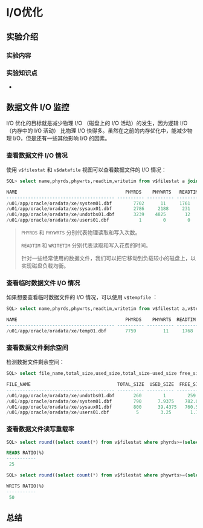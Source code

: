 # I/O优化

## 实验介绍

### 实验内容



### 实验知识点

+ ​




## 数据文件 I/O 监控

I/O 优化的目标就是减少物理 I/O （磁盘上的 I/O 活动）的发生，因为逻辑 I/O（内存中的 I/O 活动） 比物理 I/O 快得多。虽然在之前的内存优化中，能减少物理 I/O，但是还有一些其他影响 I/O  的因素。

### 查看数据文件 I/O 情况

使用 `v$filestat` 和 `v$datafile` 视图可以查看数据文件的 I/O 情况：

```sql
SQL> select name,phyrds,phywrts,readtim,writetim from v$filestat a join v$datafile b using(file#) order by readtim desc;

NAME                                        PHYRDS    PHYWRTS   READTIM    WRITETIM
---------------------------------------- ---------- ---------- ---------- ----------
/u01/app/oracle/oradata/xe/system01.dbf        7702      11     1761          15
/u01/app/oracle/oradata/xe/sysaux01.dbf        2786     2188     231         233
/u01/app/oracle/oradata/xe/undotbs01.dbf       3239    4825       12         189
/u01/app/oracle/oradata/xe/users01.dbf           1        0        0           0
```

> `PHYRDS` 和 `PHYWRTS` 分别代表物理读取和写入次数。
>
> `READTIM` 和 `WRITETIM` 分别代表读取和写入花费的时间。
>
> 针对一些经常使用的数据文件，我们可以把它移动到负载较小的磁盘上，以实现磁盘负载均衡。

### 查看临时数据文件 I/O 情况

如果想要查看临时数据文件的 I/O 情况，可以使用 `v$tempfile` ：

```sql
SQL> select name,phyrds,phywrts,readtim,writetim from v$filestat a,v$tempfile b where a.file#=b.file# order by readtim desc;

NAME                                        PHYRDS    PHYWRTS  READTIM   WRITETIM
---------------------------------------- ---------- ---------- ---------- ----------
/u01/app/oracle/oradata/xe/temp01.dbf       7759          11     1768         15
```

### 查看数据文件剩余空间

检测数据文件剩余空间：

```sql
SQL> select file_name,total_size,used_size,total_size-used_size free_size,round((total_size-used_size)/total_size*100,2) "free ratio(%)" from (select file_id,file_name,bytes/1024/1024 total_size from dba_data_files) t,(select file_id,sum(bytes)/1024/1024 used_size from dba_free_space group by file_id) u where t.file_id=u.file_id order by "free ratio(%)" desc;

FILE_NAME                                TOTAL_SIZE  USED_SIZE  FREE_SIZE free ratio(%)
---------------------------------------- ---------- ---------- ---------- -------------
/u01/app/oracle/oradata/xe/undotbs01.dbf       260        1        259       99.62
/u01/app/oracle/oradata/xe/system01.dbf        790      7.9375    782.0625     99
/u01/app/oracle/oradata/xe/sysaux01.dbf        800      39.4375   760.5625    95.07
/u01/app/oracle/oradata/xe/users01.dbf          5        3.25       1.75       35
```

### 查看数据文件读写重载率

```sql
SQL> select round((select count(*) from v$filestat where phyrds>=(select avg(phyrds) from v$filestat))/(select count(*) from v$datafile)*100) "reads ratio(%)" from dual;

READS RATIO(%)
-----------
 25

SQL> select round((select count(*) from v$filestat where phywrts>=(select avg(phywrts) from v$filestat))/(select count(*) from v$datafile)*100) "writs ratio(%)" from dual;

WRITS RATIO(%)
-----------
 50
```








## 总结

